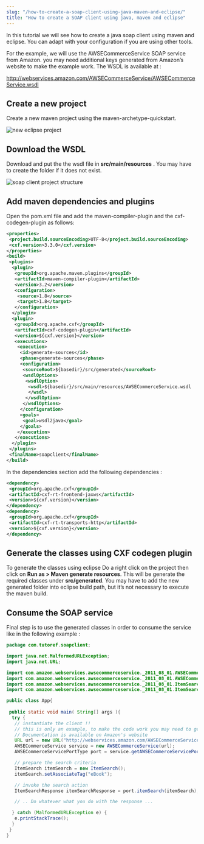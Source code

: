 ```yaml
---
slug: "/how-to-create-a-soap-client-using-java-maven-and-eclipse/"
title: "How to create a SOAP client using java, maven and eclipse"
---
```


In this tutorial we will see how to create a java soap client using maven and eclipse. You can adapt with your configuration if you are using other tools.

For the example, we will use the AWSECommerceService SOAP service from Amazon. you may need additional keys generated from Amazon’s website to make the example work. The WSDL is available at :

http://webservices.amazon.com/AWSECommerceService/AWSECommerceService.wsdl

## Create a new project

Create a new maven project using the maven-archetype-quickstart.

![new eclipse project](/img/tutorial/eclipse-maven-new-project.png)

## Download the WSDL

Download and put the the wsdl file in **src/main/resources** . You may have to create the folder if it does not exist.

![soap client project structure](/img/tutorial/soap-client-project-structure.png)


## Add maven dependencies and plugins

Open the pom.xml file and add the maven-compiler-plugin and the cxf-codegen-plugin as follows:

```xml
<properties>
 <project.build.sourceEncoding>UTF-8</project.build.sourceEncoding>
 <cxf.version>3.3.0</cxf.version>
</properties>
<build>
 <plugins>
  <plugin>
   <groupId>org.apache.maven.plugins</groupId>
   <artifactId>maven-compiler-plugin</artifactId>
   <version>3.2</version>
   <configuration>
    <source>1.8</source>
    <target>1.8</target>
   </configuration>
  </plugin>
  <plugin>
   <groupId>org.apache.cxf</groupId>
   <artifactId>cxf-codegen-plugin</artifactId>
   <version>${cxf.version}</version>
   <executions>
    <execution>
     <id>generate-sources</id>
     <phase>generate-sources</phase>
     <configuration>
      <sourceRoot>${basedir}/src/generated</sourceRoot>
      <wsdlOptions>
       <wsdlOption>
        <wsdl>${basedir}/src/main/resources/AWSECommerceService.wsdl
        </wsdl>
       </wsdlOption>
      </wsdlOptions>
     </configuration>
     <goals>
      <goal>wsdl2java</goal>
     </goals>
    </execution>
   </executions>
  </plugin>
 </plugins>
 <finalName>soapclient</finalName>
</build>
```

In the dependencies section add the following dependencies :

```xml
<dependency>
 <groupId>org.apache.cxf</groupId>
 <artifactId>cxf-rt-frontend-jaxws</artifactId>
 <version>${cxf.version}</version>
</dependency>
<dependency>
 <groupId>org.apache.cxf</groupId>
 <artifactId>cxf-rt-transports-http</artifactId>
 <version>${cxf.version}</version>
</dependency>
```

## Generate the classes using CXF codegen plugin

To generate the classes using eclipse Do a right click on the project then click on  **Run as > Maven generate resources**. This will be generate the required classes under **src/generated**. You may have to add the new generated folder into eclipse build path, but it’s not necessary to execute the maven build.


## Consume the SOAP service

Final step is to use the generated classes in order to consume the service like in the following example :

```java
package com.tutoref.soapclient;

import java.net.MalformedURLException;
import java.net.URL;

import com.amazon.webservices.awsecommerceservice._2011_08_01.AWSECommerceService;
import com.amazon.webservices.awsecommerceservice._2011_08_01.AWSECommerceServicePortType;
import com.amazon.webservices.awsecommerceservice._2011_08_01.ItemSearch;
import com.amazon.webservices.awsecommerceservice._2011_08_01.ItemSearchResponse;

public class App{
 
 public static void main( String[] args ){
  try {
   // instantiate the client !! 
   // this is only an example, to make the code work you may need to generate keys
   // Documentation is available on Amazon's website
   URL url = new URL("http://webservices.amazon.com/AWSECommerceService/AWSECommerceService.wsdl");
   AWSECommerceService service = new AWSECommerceService(url);
   AWSECommerceServicePortType port = service.getAWSECommerceServicePortCA();

   // prepare the search criteria
   ItemSearch itemSearch = new ItemSearch();
   itemSearch.setAssociateTag("eBook");

   // invoke the search action
   ItemSearchResponse itemSearchResponse = port.itemSearch(itemSearch);

   // .. Do whatever what you do with the response ...

  } catch (MalformedURLException e) {
   e.printStackTrace();
  }
 }   
}
```
